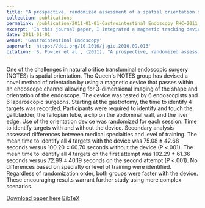 ```yaml
---
title: "A prospective, randomized assessment of a spatial orientation device in natural orifice transluminal endoscopic surgery"
collection: publications
permalink: /publication/2011-01-01-Gastrointestinal_Endoscopy_FHC+2011
excerpt: 'In this journal paper, I integrated a magnetic tracking device into an endoscope so its shape can be determined in realtime. I showed that by visualizing the orientation and shape of the endoscopy, the insertion of the endoscope is greatly facilitated.'
date: 2011-01-01
venue: 'Gastrointestinal Endoscopy'
paperurl: 'https://doi.org/10.1016/j.gie.2010.09.013'
citation: 'S. Fowler et al., (2011). "A prospective, randomized assessment of a spatial orientation device in natural orifice transluminal endoscopic surgery"; in <i>Gastrointestinal Endoscopy</i>, 73(1), pp. 123-127.'
---
```


One of the challenges in natural orifice transluminal endoscopic surgery (NOTES) is spatial orientation. The Queen's NOTES group has devised a novel method of orientation by using a magnetic device that passes within an endoscope channel allowing for 3-dimensional imaging of the shape and orientation of the endoscope. The device was tested by 6 endoscopists and 6 laparoscopic surgeons. Starting at the gastrotomy, the time to identify 4 targets was recorded. Participants were required to identify and touch the gallbladder, the fallopian tube, a clip on the abdominal wall, and the liver edge. Use of the orientation device was randomized for each session. Time to identify targets with and without the device. Secondary analysis assessed differences between medical specialties and level of training. The mean time to identify all 4 targets with the device was 75.08 ± 42.68 seconds versus 100.20 ± 60.70 seconds without the device (P <.001). The mean time to identify all 4 targets on the first attempt was 102.29 ± 61.36 seconds versus 72.99 ± 40.19 seconds on the second attempt (P <.001). No differences based on specialty or level of training were identified. Regardless of randomization order, both groups were faster with the device. These encouraging results warrant further study using more complex scenarios.

[Download paper here](https://doi.org/10.1016/j.gie.2010.09.013) [BibTeX](./../files/bibtex/FHC+2011.bib)